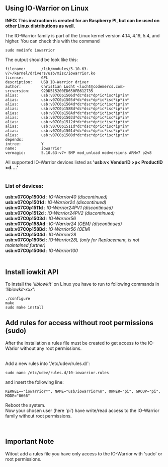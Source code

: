 ## Using IO-Warrior on Linux

**INFO: This instruction is created for an Raspberry PI, but can be used on other Linux distributions as well.**

The IO-Warrior family is part of the Linux kernel version 4.14, 4.19, 5.4, and higher. You can check this with the command 

```
sudo modinfo iowarrior
```

The output should be look like this:
```
filename:       /lib/modules/5.10.63-v7+/kernel/drivers/usb/misc/iowarrior.ko
license:        GPL
description:    USB IO-Warrior driver
author:         Christian Lucht <lucht@codemercs.com>
srcversion:     92DD515200ED650FB612735
alias:          usb:v07C0p1506d*dc*dsc*dp*ic*isc*ip*in*
alias:          usb:v07C0p1505d*dc*dsc*dp*ic*isc*ip*in*
alias:          usb:v07C0p1504d*dc*dsc*dp*ic*isc*ip*in*
alias:          usb:v07C0p158Bd*dc*dsc*dp*ic*isc*ip*in*
alias:          usb:v07C0p158Ad*dc*dsc*dp*ic*isc*ip*in*
alias:          usb:v07C0p1503d*dc*dsc*dp*ic*isc*ip*in*
alias:          usb:v07C0p1512d*dc*dsc*dp*ic*isc*ip*in*
alias:          usb:v07C0p1511d*dc*dsc*dp*ic*isc*ip*in*
alias:          usb:v07C0p1501d*dc*dsc*dp*ic*isc*ip*in*
alias:          usb:v07C0p1500d*dc*dsc*dp*ic*isc*ip*in*
depends:
intree:         Y
name:           iowarrior
vermagic:       5.10.63-v7+ SMP mod_unload modversions ARMv7 p2v8
```
All supported IO-Warrior devices listed as **'usb:v< VendorID >p< ProductID >d....'**  
&nbsp;  

### List of devices:  
**usb:v07C0p1500d** : *IO-Warrior40 (discontinued)*  
**usb:v07C0p1501d** : *IO-Warrior24 (discontinued)*  
**usb:v07C0p1511d** : *IO-Warrior24PV1 (discontinued)*  
**usb:v07C0p1512d** : *IO-Warrior24PV2 (discontinued)*  
**usb:v07C0p1503d** : *IO-Warrior56*  
**usb:v07C0p158Ad** : *IO-Warrior24 (OEM) (discontinued)*  
**usb:v07C0p158Bd** : *IO-Warrior56 (OEM)*  
**usb:v07C0p1504d** : *IO-Warrior28*  
**usb:v07C0p1505d** : *IO-Warrior28L (only for Replacement, is not maintained further)*  
**usb:v07C0p1506d** : *IO-Warrior100*  
&nbsp;  

## Install iowkit API

To install the *'libiowkit'* on Linux you have to run to following commands in *'libiowkit-xxx'*:  
```
./configure  
make  
sudo make install  
```


## Add rules for access without root permissions (sudo)
After the installation a rules file must be created to get access to the IO-Warior without any root permissions.  
&nbsp;

Add a new rules into '/etc/udev/rules.d/':  
```
sudo nano /etc/udev/rules.d/10-iowarrior.rules
```
and insert the following line:

```
KERNEL=="iowarrior*", NAME="usb/iowarrior%n", OWNER="pi", GROUP="pi", MODE="0666"
```

Reboot the system.  
Now your chosen user (here 'pi') have write/read access to the IO-Warrior family without root permissions.  


&nbsp;
## Important Note
Witout add a rules file you have only access to the IO-Warrior with 'sudo' or root permissions.  

